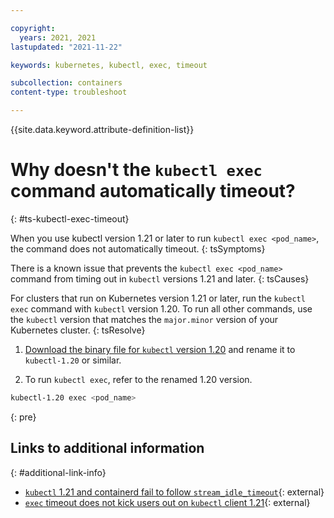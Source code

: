 ```yaml
---

copyright:
  years: 2021, 2021
lastupdated: "2021-11-22"

keywords: kubernetes, kubectl, exec, timeout

subcollection: containers
content-type: troubleshoot

---
```


{{site.data.keyword.attribute-definition-list}}

# Why doesn't the `kubectl exec` command automatically timeout?
{: #ts-kubectl-exec-timeout}

When you use kubectl version 1.21 or later to run `kubectl exec <pod_name>`, the command does not automatically timeout. 
{: tsSymptoms}

There is a known issue that prevents the `kubectl exec <pod_name>` command from timing out in `kubectl` versions 1.21 and later.
{: tsCauses}

For clusters that run on Kubernetes version 1.21 or later, run the `kubectl exec` command with `kubectl` version 1.20. To run all other commands, use the `kubectl` version that matches the `major.minor` version of your Kubernetes cluster. 
{: tsResolve}

1. [Download the binary file for `kubectl` version 1.20](/docs/containers?topic=containers-cs_cli_install#kubectl) and rename it to `kubectl-1.20` or similar.

2. To run `kubectl exec`, refer to the renamed 1.20 version.

```sh
kubectl-1.20 exec <pod_name>
```
{: pre}

## Links to additional information
{: #additional-link-info}

- [`kubectl` 1.21 and containerd fail to follow `stream_idle_timeout`](https://github.com/containerd/containerd/issues/5563){: external}
- [`exec` timeout does not kick users out on `kubectl` client 1.21](https://github.com/kubernetes/kubernetes/issues/102569){: external}

